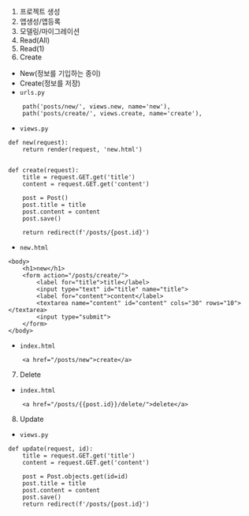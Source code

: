 1. 프로젝트 생성
2. 앱생성/앱등록
3. 모델링/마이그레이션
4. Read(All)
5. Read(1)
6. Create
- New(정보를 기입하는 종이)
- Create(정보를 저장)
- `urls.py`
```
    path('posts/new/', views.new, name='new'),
    path('posts/create/', views.create, name='create'),
```

- `views.py`
```
def new(request):
    return render(request, 'new.html')


def create(request):
    title = request.GET.get('title')
    content = request.GET.get('content')

    post = Post()
    post.title = title
    post.content = content
    post.save()

    return redirect(f'/posts/{post.id}')
```

- `new.html`
```
<body>
    <h1>new</h1>
    <form action="/posts/create/">
        <label for="title">title</label>
        <input type="text" id="title" name="title">
        <label for="content">content</label>
        <textarea name="content" id="content" cols="30" rows="10"></textarea>
        <input type="submit">
    </form>
</body>
```

- `index.html`
```
    <a href="/posts/new">create</a>
```


7. Delete
- `index.html`
```
    <a href="/posts/{{post.id}}/delete/">delete</a>
```


8. Update
- `views.py`
```
def update(request, id):
    title = request.GET.get('title')
    content = request.GET.get('content')

    post = Post.objects.get(id=id)
    post.title = title
    post.content = content
    post.save()
    return redirect(f'/posts/{post.id}')
```